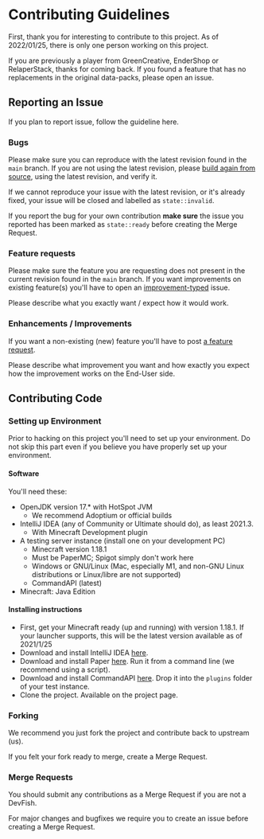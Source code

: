 # Contributing Guidelines

First, thank you for interesting to contribute to this project. As of
2022/01/25, there is only one person working on this project.

If you are previously a player from GreenCreative, EnderShop or RelaperStack,
thanks for coming back. If you found a feature that has no replacements in the
original data-packs, please open an issue.

## Reporting an Issue

If you plan to report issue, follow the guideline here.

### Bugs

Please make sure you can reproduce with the latest revision found in the `main`
branch. If you are not using the latest revision, please [build again from source](README.md#building-from-source), using
the latest revision, and verify it.

If we cannot reproduce your issue with the latest revision, or it's already fixed, your issue will be closed
and labelled as `state::invalid`.

If you report the bug for your own contribution **make sure** the issue you
reported has been marked as `state::ready` before creating the Merge Request.

### Feature requests

Please make sure the feature you are requesting does not present in the current
revision found in the `main` branch. If you want improvements on existing
feature(s) you'll have to open an [improvement-typed](#enhancements--improvements) issue.

Please describe what you exactly want / expect how it would work.

### Enhancements / Improvements

If you want a non-existing (new) feature you'll have to post [a feature request](#feature-requests).

Please describe what improvement you want and how exactly you expect how the improvement works
on the End-User side.

## Contributing Code

### Setting up Environment

Prior to hacking on this project you'll need to set up your environment.
Do not skip this part even if you believe you have properly set up your
environment.

#### Software

You'll need these:

- OpenJDK version 17.* with HotSpot JVM
  - We recommend Adoptium or official builds
- IntelliJ IDEA (any of Community or Ultimate should do), as least 2021.3.
  - With Minecraft Development plugin
- A testing server instance (install one on your development PC)
  - Minecraft version 1.18.1 
  - Must be PaperMC; Spigot simply don't work here
  - Windows or GNU/Linux (Mac, especially M1, and non-GNU Linux distributions or Linux/libre are not supported)
  - CommandAPI (latest)
- Minecraft: Java Edition

#### Installing instructions

- First, get your Minecraft ready (up and running) with version 1.18.1. If your launcher supports, this will be the latest version available as of 2021/1/25
- Download and install IntelliJ IDEA [here](https://www.jetbrains.com/idea/).
- Download and install Paper [here](https://papermc.io/downloads). Run it from a command line (we recommend using a script).
- Download and install CommandAPI [here](https://commandapi.jorel.dev/). Drop it into the `plugins` folder of your test instance.
- Clone the project. Available on the project page.

### Forking

We recommend you just fork the project and contribute back to upstream (us).

If you felt your fork ready to merge, create a Merge Request.

### Merge Requests

You should submit any contributions as a Merge Request if you are not a DevFish.

For major changes and bugfixes we require you to create an issue before creating a Merge Request.
